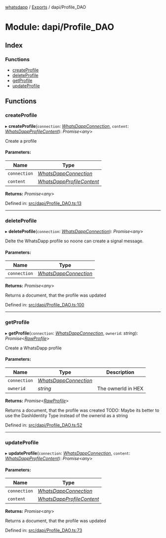 [whatsdapp](../README.md) / [Exports](../modules.md) / dapi/Profile_DAO

# Module: dapi/Profile\_DAO

## Index

### Functions

* [createProfile](dapi_profile_dao.md#createprofile)
* [deleteProfile](dapi_profile_dao.md#deleteprofile)
* [getProfile](dapi_profile_dao.md#getprofile)
* [updateProfile](dapi_profile_dao.md#updateprofile)

## Functions

### createProfile

▸ **createProfile**(`connection`: [*WhatsDappConnection*](whatsdapp.md#whatsdappconnection), `content`: [*WhatsDappProfileContent*](whatsdapp.md#whatsdappprofilecontent)): *Promise*<*any*\>

Create a profile

#### Parameters:

Name | Type |
------ | ------ |
`connection` | [*WhatsDappConnection*](whatsdapp.md#whatsdappconnection) |
`content` | [*WhatsDappProfileContent*](whatsdapp.md#whatsdappprofilecontent) |

**Returns:** *Promise*<*any*\>

Defined in: [src/dapi/Profile_DAO.ts:13](https://github.com/realKidDouglas/whatsdapp-lib/blob/73a2f4d/src/dapi/Profile_DAO.ts#L13)

___

### deleteProfile

▸ **deleteProfile**(`connection`: [*WhatsDappConnection*](whatsdapp.md#whatsdappconnection)): *Promise*<*any*\>

Delte the WhatsDapp profile so noone can create a signal message.

#### Parameters:

Name | Type |
------ | ------ |
`connection` | [*WhatsDappConnection*](whatsdapp.md#whatsdappconnection) |

**Returns:** *Promise*<*any*\>

Returns a document, that the profile was updated

Defined in: [src/dapi/Profile_DAO.ts:100](https://github.com/realKidDouglas/whatsdapp-lib/blob/73a2f4d/src/dapi/Profile_DAO.ts#L100)

___

### getProfile

▸ **getProfile**(`connection`: [*WhatsDappConnection*](whatsdapp.md#whatsdappconnection), `ownerid`: *string*): *Promise*<[*RawProfile*](whatsdapp.md#rawprofile)\>

Create a WhatsDapp profile

#### Parameters:

Name | Type | Description |
------ | ------ | ------ |
`connection` | [*WhatsDappConnection*](whatsdapp.md#whatsdappconnection) |  |
`ownerid` | *string* | The ownerId in HEX   |

**Returns:** *Promise*<[*RawProfile*](whatsdapp.md#rawprofile)\>

Returns a document, that the profile was created
TODO: Maybe its better to use the DashIdentity Type instead of the ownerid as a string

Defined in: [src/dapi/Profile_DAO.ts:52](https://github.com/realKidDouglas/whatsdapp-lib/blob/73a2f4d/src/dapi/Profile_DAO.ts#L52)

___

### updateProfile

▸ **updateProfile**(`connection`: [*WhatsDappConnection*](whatsdapp.md#whatsdappconnection), `content`: [*WhatsDappProfileContent*](whatsdapp.md#whatsdappprofilecontent)): *Promise*<*any*\>

#### Parameters:

Name | Type |
------ | ------ |
`connection` | [*WhatsDappConnection*](whatsdapp.md#whatsdappconnection) |
`content` | [*WhatsDappProfileContent*](whatsdapp.md#whatsdappprofilecontent) |

**Returns:** *Promise*<*any*\>

Returns a document, that the profile was updated

Defined in: [src/dapi/Profile_DAO.ts:73](https://github.com/realKidDouglas/whatsdapp-lib/blob/73a2f4d/src/dapi/Profile_DAO.ts#L73)
